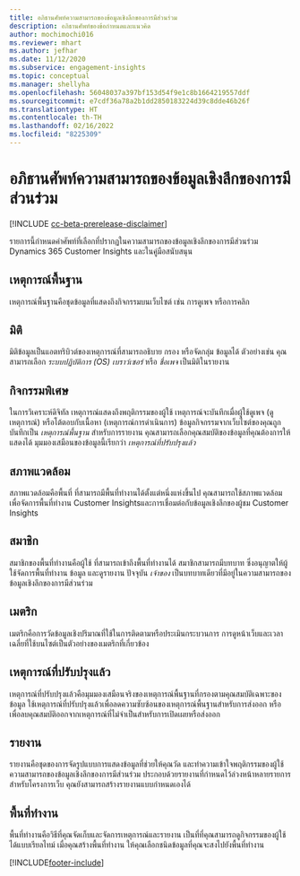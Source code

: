 ```yaml
---
title: อภิธานศัพท์ความสามารถของข้อมูลเชิงลึกของการมีส่วนร่วม
description: อภิธานศัพท์ของข้อกำหนดและแนวคิด
author: mochimochi016
ms.reviewer: mhart
ms.author: jefhar
ms.date: 11/12/2020
ms.subservice: engagement-insights
ms.topic: conceptual
ms.manager: shellyha
ms.openlocfilehash: 56048037a397bf153d54f9e1c8b1664219557ddf
ms.sourcegitcommit: e7cdf36a78a2b1dd2850183224d39c8dde46b26f
ms.translationtype: HT
ms.contentlocale: th-TH
ms.lasthandoff: 02/16/2022
ms.locfileid: "8225309"
---
```

# <a name="engagement-insights-capability-glossary"></a>อภิธานศัพท์ความสามารถของข้อมูลเชิงลึกของการมีส่วนร่วม

[!INCLUDE [cc-beta-prerelease-disclaimer](includes/cc-beta-prerelease-disclaimer.md)]

รายการนี้กำหนดคำศัพท์ที่เลือกที่ปรากฏในความสามารถของข้อมูลเชิงลึกของการมีส่วนร่วม Dynamics 365 Customer Insights และในคู่มือสนับสนุน

## <a name="base-event"></a>เหตุการณ์พื้นฐาน

เหตุการณ์พื้นฐานคือชุดข้อมูลที่แสดงถึงกิจกรรมบนเว็บไซต์ เช่น การดูเพจ หรือการคลิก 

## <a name="dimensions"></a>มิติ

มิติข้อมูลเป็นแอตทริบิวต์ของเหตุการณ์ที่สามารถอธิบาย กรอง หรือจัดกลุ่ม ข้อมูลได้ ตัวอย่างเช่น คุณสามารถเลือก *ระบบปฏิบัติการ (OS)* *เบราว์เซอร์* หรือ *ชื่อเพจ* เป็นมิติในรายงาน

## <a name="event"></a>กิจกรรมพิเศษ

ในการวิเคราะห์ดิจิทัล เหตุการณ์แสดงถึงพฤติกรรมของผู้ใช้ เหตุการณ์จะบันทึกเมื่อผู้ใช้ดูเพจ (ดูเหตุการณ์) หรือโต้ตอบกับเนื้อหา (เหตุการณ์การดำเนินการ) ข้อมูลกิจกรรมจากเว็บไซต์ของคุณถูกบันทึกเป็น *เหตุการณ์พื้นฐาน* สำหรับการรายงาน คุณสามารถเลือกคุณสมบัติของข้อมูลที่คุณต้องการให้แสดงได้ มุมมองเสมือนของข้อมูลนี้เรียกว่า *เหตุการณ์ที่ปรับปรุงแล้ว* 

## <a name="environment"></a>สภาพแวดล้อม

 สภาพแวดล้อมคือพื้นที่ ที่สามารถมีพื้นที่ทำงานได้ตั้งแต่หนึ่งแห่งขึ้นไป คุณสามารถใช้สภาพแวดล้อมเพื่อจัดการพื้นที่ทำงาน Customer Insightsและการเชื่อมต่อกับข้อมูลเชิงลึกของผู้ชม Customer Insights

## <a name="member"></a>สมาชิก

สมาชิกของพื้นที่ทำงานคือผู้ใช้ ที่สามารถเข้าถึงพื้นที่ทำงานได้ สมาชิกสามารถมีบทบาท ซึ่งอนุญาตให้ผู้ใช้จัดการพื้นที่ทำงาน ข้อมูล และดูรายงาน ปัจจุบัน *เจ้าของ* เป็นบทบาทเดียวที่มีอยู่ในความสามารถของข้อมูลเชิงลึกของการมีส่วนร่วม

## <a name="metric"></a>เมตริก

เมตริกคือการวัดข้อมูลเชิงปริมาณที่ใช้ในการติดตามหรือประเมินกระบวนการ การดูหน้าเว็บและเวลาเฉลี่ยที่ใช้บนไซต์เป็นตัวอย่างของเมตริกที่เกี่ยวข้อง

## <a name="refined-event"></a>เหตุการณ์ที่ปรับปรุงแล้ว

เหตุการณ์ที่ปรับปรุงแล้วคือมุมมองเสมือนจริงของเหตุการณ์พื้นฐานที่กรองตามคุณสมบัติเฉพาะของข้อมูล ใช้เหตุการณ์ที่ปรับปรุงแล้วเพื่อลดความซับซ้อนของเหตุการณ์พื้นฐานสำหรับการส่งออก หรือเพื่อลบคุณสมบัติออกจากเหตุการณ์ที่ไม่จำเป็นสำหรับการเปิดเผยหรือส่งออก

## <a name="report"></a>รายงาน

รายงานคือชุดของการจัดรูปแบบการแสดงข้อมูลที่ช่วยให้คุณวัด และทำความเข้าใจพฤติกรรมของผู้ใช้ ความสามารถของข้อมูลเชิงลึกของการมีส่วนร่วม ประกอบด้วยรายงานที่กำหนดไว้ล่วงหน้าหลายรายการสำหรับโครงการเว็บ คุณยังสามารถสร้างรายงานแบบกำหนดเองได้ 

## <a name="workspace"></a>พื้นที่ทำงาน

พื้นที่ทำงานคือวิธีที่คุณจัดเก็บและจัดการเหตุการณ์และรายงาน เป็นที่ที่คุณสามารถดูกิจกรรมของผู้ใช้ได้แบบเรียลไทม์ เมื่อคุณสร้างพื้นที่ทำงาน ให้คุณเลือกชนิดข้อมูลที่คุณจะสงไปยังพื้นที่ทำงาน


[!INCLUDE[footer-include](../includes/footer-banner.md)]